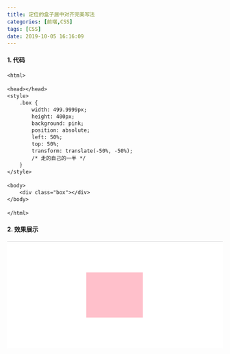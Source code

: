 ```yaml
---
title: 定位的盒子居中对齐完美写法
categories: [前端,CSS]
tags: [CSS] 
date: 2019-10-05 16:16:09
---
```



#### 1. 代码

    <html>
    
    <head></head>
    <style>
        .box {
            width: 499.9999px;
            height: 400px;
            background: pink;
            position: absolute;
            left: 50%;
            top: 50%;
            transform: translate(-50%, -50%);
            /* 走的自己的一半 */
        }
    </style>
    
    <body>
        <div class="box"></div>
    </body>
    
    </html>
    
#### 2. 效果展示

![](https://raw.githubusercontent.com/qnyt1993/picture/master/img/2019/10/06/QQ%E6%88%AA%E5%9B%BE20191005162933.png)

